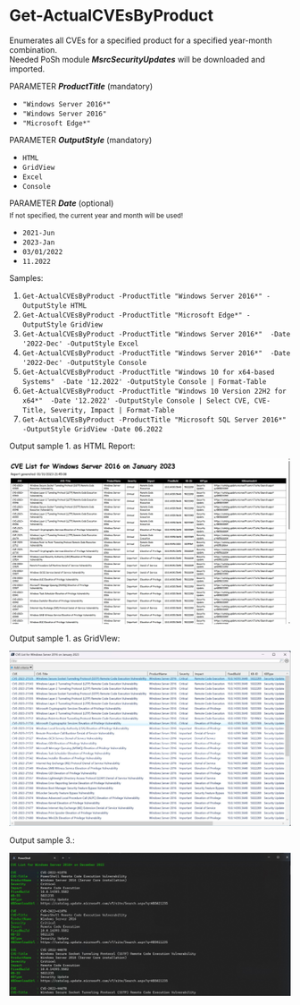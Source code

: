 # Get-ActualCVEsByProduct 
Enumerates all CVEs for a specified product for a specified year-month combination.<br />
Needed PoSh module ***MsrcSecurityUpdates*** will be downloaded and imported.


PARAMETER ***ProductTitle*** (mandatory) <br />
* `"Windows Server 2016*"` <br />
* `"Windows Server 2016"` <br />
* `"Microsoft Edge*"`<br />

PARAMETER ***OutputStyle*** (mandatory)<br />
* `HTML`
* `GridView`
* `Excel`
* `Console`

PARAMETER ***Date*** (optional)<br />
<sub>If not specified, the current year and month will be used!</sub>
* `2021-Jun`
* `2023-Jan`
* `03/01/2022`
* `11.2022`

Samples:

1. `Get-ActualCVEsByProduct -ProductTitle "Windows Server 2016*" -OutputStyle HTML`
3. `Get-ActualCVEsByProduct -ProductTitle "Microsoft Edge*" -OutputStyle GridView`
4. `Get-ActualCVEsByProduct -ProductTitle "Windows Server 2016*"  -Date '2022-Dec' -OutputStyle Excel`
5. `Get-ActualCVEsByProduct -ProductTitle "Windows Server 2016*"  -Date '2022-Dec' -OutputStyle Console`
6. `Get-ActualCVEsByProduct -ProductTitle "Windows 10 for x64-based Systems"  -Date '12.2022' -OutputStyle Console | Format-Table`
7. `Get-ActualCVEsByProduct -ProductTitle "Windows 10 Version 22H2 for x64*"  -Date '12.2022' -OutputStyle Console | Select CVE, CVE-Title, Severity, Impact | Format-Table`
8. `Get-ActualCVEsByProduct -ProductTitle "Microsoft SQL Server 2016*" -OutputStyle GridView -Date 06.2022`

Output sample 1. as HTML Report:

![HTML](https://github.com/BetaHydri/MSRCGetPatches/blob/master/HTML.jpg "HTML Output")<br />

Output sample 1. as GridVIew:

![GridView](https://github.com/BetaHydri/MSRCGetPatches/blob/master/GridView.jpg "GridView Output")<br />

Output sample 3.:

![GridView](https://github.com/BetaHydri/MSRCGetPatches/blob/master/Console.jpg "Console Output")
